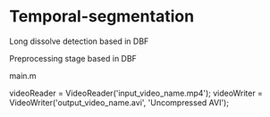 # Temporal-segmentation
Long dissolve detection based in DBF

Preprocessing stage based in DBF

main.m

videoReader = VideoReader('input_video_name.mp4'); 
videoWriter = VideoWriter('output_video_name.avi', 'Uncompressed AVI');
